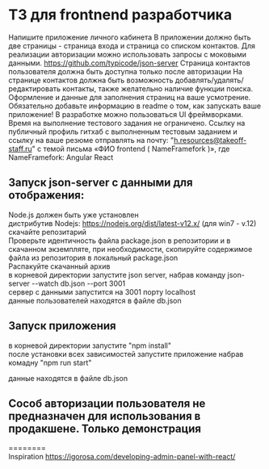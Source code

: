 # ТЗ для frontnend разработчика  </br>

Напишите приложение личного кабинета
В приложении должно быть две страницы - страница входа и страница со списком контактов.
Для реализации авторизации можно использовать запросы с моковыми данными.
https://github.com/typicode/json-server
Страница контактов пользователя должна быть доступна только после авторизации
На странице контактов должна быть возможность добавлять/удалять/редактировать контакты, также желательно наличие функции поиска.
Оформление и данные для заполнения страниц на ваше усмотрение.
Обязательно добавьте информацию в readme о том, как запускать ваше приложение!
В разработке можно пользоваться UI фреймворками.
Время на выполнение тестового задания не ограничено.
Ссылку на публичный профиль гитхаб с  выполненным тестовым заданием и ссылку на ваше резюме отправлять на почту:  "h.resources@takeoff-staff.ru" с темой письма «ФИО frontend ( NameFramefork )», где NameFramefork:
Angular
React
## Запуск json-server с данными для отображения: </br>
Node.js должен быть уже установлен </br>
дистрибутив Nodejs: https://nodejs.org/dist/latest-v12.x/ (для win7 - v.12) </br>
скачайте репозитарий </br>
Проверьте идентичность файла package.json в репозитории и в скачанном экземпляте, при необходимости, скопируйте содержимое файла из репозитория в локальный package.json</br>
Распакуйте скачанный архив </br>
в корневой директории запустите json server, набрав команду json-server --watch db.json --port 3001 </br>
сервер с данными запустится на 3001 порту localhost </br>
данные пользователей находятся в файле db.json </br>
## Запуск приложения </br>
в корневой директории запустите "npm install" </br> после установки всех зависимостей запустите приложение набрав комадну "npm run start"




данные находятся в файле db.json

## Сособ авторизации пользователя не предназначен для использования в продакшене. Только демонстрация
========</br>
Inspiration
https://igorosa.com/developing-admin-panel-with-react/ </br>
